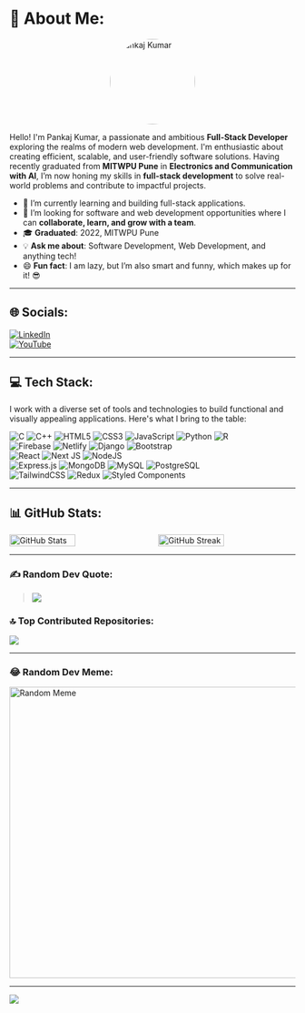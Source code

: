 # 💫 About Me:
<img src="https://lh3.googleusercontent.com/a/ACg8ocLRZMME6F0rgT8S4i-I_IYDpO3Kx8C1VHcNkNR89bLZ88DcNnDk8A=s360-c-no" alt="Pankaj Kumar" width="150" style="border-radius: 50%; display: block; margin: 0 auto;">


Hello! I'm Pankaj Kumar, a passionate and ambitious **Full-Stack Developer** exploring the realms of modern web development. I'm enthusiastic about creating efficient, scalable, and user-friendly software solutions. Having recently graduated from **MITWPU Pune** in **Electronics and Communication with AI**, I’m now honing my skills in **full-stack development** to solve real-world problems and contribute to impactful projects.

- 🌱 I’m currently learning and building full-stack applications.  
- 🤝 I’m looking for software and web development opportunities where I can **collaborate, learn, and grow with a team**.  
- 🎓 **Graduated**: 2022, MITWPU Pune  
- 💡 **Ask me about**: Software Development, Web Development, and anything tech!  
- 😄 **Fun fact**: I am lazy, but I’m also smart and funny, which makes up for it! 😎  

---

## 🌐 Socials:
[![LinkedIn](https://img.shields.io/badge/LinkedIn-%230077B5.svg?logo=linkedin&logoColor=white)](https://linkedin.com/in/pankaj-kumar-557528276/)  
[![YouTube](https://img.shields.io/badge/YouTube-%23FF0000.svg?logo=YouTube&logoColor=white)](https://youtube.com/@IMPANKAJ)

---

## 💻 Tech Stack:
I work with a diverse set of tools and technologies to build functional and visually appealing applications. Here's what I bring to the table:

![C](https://img.shields.io/badge/c-%2300599C.svg?style=for-the-badge&logo=c&logoColor=white) 
![C++](https://img.shields.io/badge/c++-%2300599C.svg?style=for-the-badge&logo=c%2B%2B&logoColor=white) 
![HTML5](https://img.shields.io/badge/html5-%23E34F26.svg?style=for-the-badge&logo=html5&logoColor=white) 
![CSS3](https://img.shields.io/badge/css3-%231572B6.svg?style=for-the-badge&logo=css3&logoColor=white) 
![JavaScript](https://img.shields.io/badge/javascript-%23323330.svg?style=for-the-badge&logo=javascript&logoColor=%23F7DF1E) 
![Python](https://img.shields.io/badge/python-3670A0?style=for-the-badge&logo=python&logoColor=ffdd54) 
![R](https://img.shields.io/badge/r-%23276DC3.svg?style=for-the-badge&logo=r&logoColor=white)  
![Firebase](https://img.shields.io/badge/firebase-%23039BE5.svg?style=for-the-badge&logo=firebase) 
![Netlify](https://img.shields.io/badge/netlify-%23000000.svg?style=for-the-badge&logo=netlify&logoColor=#00C7B7) 
![Django](https://img.shields.io/badge/django-%23092E20.svg?style=for-the-badge&logo=django&logoColor=white) 
![Bootstrap](https://img.shields.io/badge/bootstrap-%23563D7C.svg?style=for-the-badge&logo=bootstrap&logoColor=white)  
![React](https://img.shields.io/badge/react-%2320232a.svg?style=for-the-badge&logo=react&logoColor=%2361DAFB) 
![Next JS](https://img.shields.io/badge/Next-black?style=for-the-badge&logo=next.js&logoColor=white) 
![NodeJS](https://img.shields.io/badge/node.js-6DA55F?style=for-the-badge&logo=node.js&logoColor=white)  
![Express.js](https://img.shields.io/badge/express.js-%23404d59.svg?style=for-the-badge&logo=express&logoColor=%2361DAFB) 
![MongoDB](https://img.shields.io/badge/MongoDB-%234ea94b.svg?style=for-the-badge&logo=mongodb&logoColor=white) 
![MySQL](https://img.shields.io/badge/mysql-%2300f.svg?style=for-the-badge&logo=mysql&logoColor=white) 
![PostgreSQL](https://img.shields.io/badge/postgresql-%23316192.svg?style=for-the-badge&logo=postgresql&logoColor=white)  
![TailwindCSS](https://img.shields.io/badge/tailwindcss-%2338B2AC.svg?style=for-the-badge&logo=tailwind-css&logoColor=white) 
![Redux](https://img.shields.io/badge/redux-%23593d88.svg?style=for-the-badge&logo=redux&logoColor=white) 
![Styled Components](https://img.shields.io/badge/styled--components-DB7093?style=for-the-badge&logo=styled-components&logoColor=white)

---

## 📊 GitHub Stats:
<div style="display: flex; justify-content: space-between; align-items: center;">
  <img src="https://github-readme-stats.vercel.app/api?username=itspankaj143&theme=dark&hide_border=true&include_all_commits=true&count_private=true" alt="GitHub Stats" width="48%" />
  <img src="https://github-readme-streak-stats.herokuapp.com/?user=itspankaj143&theme=dark&hide_border=true" alt="GitHub Streak" width="48%" />
</div>

---

### ✍️ Random Dev Quote:
> ![](https://quotes-github-readme.vercel.app/api?type=horizontal&theme=radical)

### 🔝 Top Contributed Repositories:
![](https://github-contributor-stats.vercel.app/api?username=itspankaj143&limit=5&theme=dark&combine_all_yearly_contributions=true)

---

### 😂 Random Dev Meme:
<img src="https://rm.up.railway.app/" width="512px" alt="Random Meme" />

---

[![](https://visitcount.itsvg.in/api?id=itspankaj143&icon=0&color=0)](https://visitcount.itsvg.in)

<!-- Proudly created with GPRM ( https://gprm.itsvg.in ) -->
